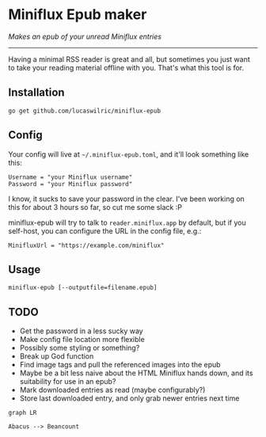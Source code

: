 # Miniflux Epub maker

*Makes an epub of your unread Miniflux entries*

----

Having a minimal RSS reader is great and all, but sometimes you just want to
take your reading material offline with you. That's what this tool is for.

## Installation

```
go get github.com/lucaswilric/miniflux-epub
```

## Config

Your config will live at `~/.miniflux-epub.toml`, and it'll look something like
this:

```
Username = "your Miniflux username"
Password = "your Miniflux password"
```

I know, it sucks to save your password in the clear. I've been working on this
for about 3 hours so far, so cut me some slack :P

miniflux-epub will try to talk to `reader.miniflux.app` by default, but if you
self-host, you can configure the URL in the config file, e.g.:

```
MinifluxUrl = "https://example.com/miniflux"
```

## Usage

```
miniflux-epub [--outputfile=filename.epub]
```

## TODO

* Get the password in a less sucky way
* Make config file location more flexible
* Possibly some styling or something?
* Break up God function
* Find image tags and pull the referenced images into the epub
* Maybe be a bit less naive about the HTML Miniflux hands down, and its
  suitability for use in an epub?
* Mark downloaded entries as read (maybe configurably?)
* Store last downloaded entry, and only grab newer entries next time



```mermaid
graph LR

Abacus --> Beancount
```
